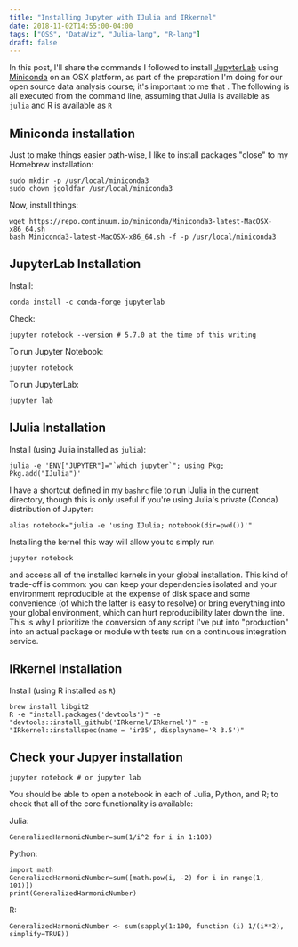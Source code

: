 ```yaml
---
title: "Installing Jupyter with IJulia and IRkernel"
date: 2018-11-02T14:55:00-04:00
tags: ["OSS", "DataViz", "Julia-lang", "R-lang"]
draft: false
---
```


In this post, I'll share the commands I followed to install [JupyterLab](https://jupyterlab.readthedocs.io/en/stable/) using [Miniconda](https://conda.io/docs/index.html) on an OSX platform, as part of the preparation I'm doing for our open source data analysis course; it's important to me that .
The following is all executed from the command line, assuming that Julia is available as `julia` and R is available as `R`

## Miniconda installation

Just to make things easier path-wise, I like to install packages "close" to my Homebrew installation:

```
sudo mkdir -p /usr/local/miniconda3
sudo chown jgoldfar /usr/local/miniconda3
```

Now, install things:
```
wget https://repo.continuum.io/miniconda/Miniconda3-latest-MacOSX-x86_64.sh
bash Miniconda3-latest-MacOSX-x86_64.sh -f -p /usr/local/miniconda3
```

## JupyterLab Installation

Install:
```
conda install -c conda-forge jupyterlab
```

Check:

```
jupyter notebook --version # 5.7.0 at the time of this writing
```

To run Jupyter Notebook:
```
jupyter notebook
```

To run JupyterLab:
```
jupyter lab
```

## IJulia Installation

Install (using Julia installed as `julia`):
```
julia -e 'ENV["JUPYTER"]="`which jupyter`"; using Pkg; Pkg.add("IJulia")'
```

I have a shortcut defined in my `bashrc` file to run IJulia in the current directory, though this is only useful if you're using Julia's private (Conda) distribution of Jupyter:
```
alias notebook="julia -e 'using IJulia; notebook(dir=pwd())'"
```

Installing the kernel this way will allow you to simply run

```
jupyter notebook
```

and access all of the installed kernels in your global installation.
This kind of trade-off is common: you can keep your dependencies isolated and your environment reproducible at the expense of disk space and some convenience (of which the latter is easy to resolve) or bring everything into your global environment, which can hurt reproducibility later down the line.
This is why I prioritize the conversion of any script I've put into "production" into an actual package or module with tests run on a continuous integration service.

## IRkernel Installation

Install (using R installed as `R`)

```
brew install libgit2
R -e "install.packages('devtools')" -e "devtools::install_github('IRkernel/IRkernel')" -e "IRkernel::installspec(name = 'ir35', displayname='R 3.5')"
```

## Check your Jupyer installation

```
jupyter notebook # or jupyter lab
```

You should be able to open a notebook in each of Julia, Python, and R; to check that all of the core functionality is available:

Julia:
```
GeneralizedHarmonicNumber=sum(1/i^2 for i in 1:100)
```

Python:
```
import math
GeneralizedHarmonicNumber=sum([math.pow(i, -2) for i in range(1, 101)])
print(GeneralizedHarmonicNumber)
```

R:
```
GeneralizedHarmonicNumber <- sum(sapply(1:100, function (i) 1/(i**2), simplify=TRUE))
```
